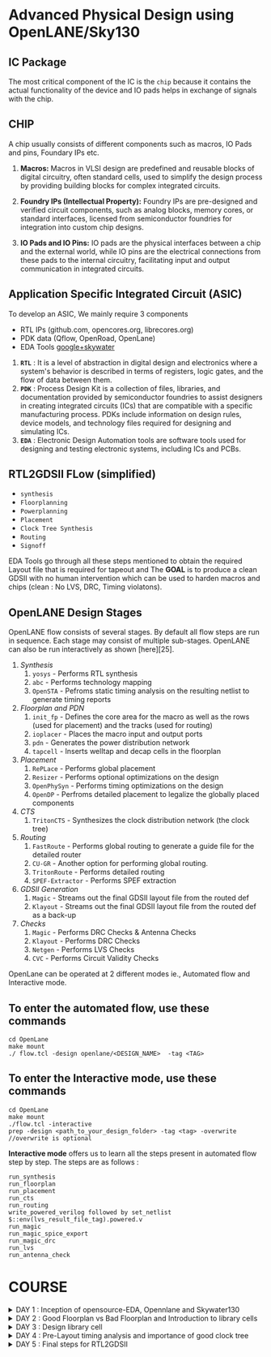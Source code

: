 # Advanced Physical Design using OpenLANE/Sky130 

## IC Package 
The most critical component of the IC is the ```chip``` because it contains the actual functionality of the device and IO pads helps in exchange of signals with the chip.

## CHIP

A chip usually consists of different components such as macros, IO Pads and pins, Foundary IPs etc.

1. **Macros:** Macros in VLSI design are predefined and reusable blocks of digital circuitry, often standard cells, used to simplify the design process by providing building blocks for complex integrated circuits.

2. **Foundry IPs (Intellectual Property):** Foundry IPs are pre-designed and verified circuit components, such as analog blocks, memory cores, or standard interfaces, licensed from semiconductor foundries for integration into custom chip designs.

3. **IO Pads and IO Pins:** IO pads are the physical interfaces between a chip and the external world, while IO pins are the electrical connections from these pads to the internal circuitry, facilitating input and output communication in integrated circuits.

## Application Specific Integrated Circuit (ASIC)

To develop an ASIC, We mainly require 3 components
- RTL IPs (github.com, opencores.org, librecores.org)
- PDK data (Qflow, OpenRoad, OpenLane)
- EDA Tools [google+skywater](github.com/google/skywater-pdk)

1. **```RTL```** : It is a level of abstraction in digital design and electronics where a system's behavior is described in terms of registers, logic gates, and the flow of data between them.
2. **```PDK```** : Process Design Kit is a collection of files, libraries, and documentation provided by semiconductor foundries to assist designers in creating integrated circuits (ICs) that are compatible with a specific manufacturing process. PDKs include information on design rules, device models, and technology files required for designing and simulating ICs.
3. **```EDA```** : Electronic Design Automation tools are software tools used for designing and testing electronic systems, including ICs and PCBs.

## RTL2GDSII FLow (simplified)

- ```synthesis```
- ```Floorplanning```
- ```Powerplanning```
- ```Placement```
- ```Clock Tree Synthesis```
- ```Routing```
- ```Signoff```

EDA Tools go through all these steps mentioned to obtain the required Layout file that is required for tapeout and The **GOAL** is to produce a clean GDSII with no human intervention which can be used to harden macros and chips (clean : No LVS, DRC, Timing violatons).

## OpenLANE Design Stages

OpenLANE flow consists of several stages. By default all flow steps are run in sequence. Each stage may consist of multiple sub-stages. OpenLANE can also be run interactively as shown [here][25].

1. *Synthesis*
    1. `yosys` - Performs RTL synthesis
    2. `abc` - Performs technology mapping
    3. `OpenSTA` - Pefroms static timing analysis on the resulting netlist to generate timing reports
2. *Floorplan and PDN*
    1. `init_fp` - Defines the core area for the macro as well as the rows (used for placement) and the tracks (used for routing)
    2. `ioplacer` - Places the macro input and output ports
    3. `pdn` - Generates the power distribution network
    4. `tapcell` - Inserts welltap and decap cells in the floorplan
3. *Placement*
    1. `RePLace` - Performs global placement
    2. `Resizer` - Performs optional optimizations on the design
    3. `OpenPhySyn` - Performs timing optimizations on the design
    4. `OpenDP` - Perfroms detailed placement to legalize the globally placed components
4. *CTS*
    1. `TritonCTS` - Synthesizes the clock distribution network (the clock tree)
5. *Routing*
    1. `FastRoute` - Performs global routing to generate a guide file for the detailed router
    2. `CU-GR` - Another option for performing global routing.
    3. `TritonRoute` - Performs detailed routing
    4. `SPEF-Extractor` - Performs SPEF extraction
6. *GDSII Generation*
    1. `Magic` - Streams out the final GDSII layout file from the routed def
    2. `Klayout` - Streams out the final GDSII layout file from the routed def as a back-up
7. *Checks*
    1. `Magic` - Performs DRC Checks & Antenna Checks
    2. `Klayout` - Performs DRC Checks
    3. `Netgen` - Performs LVS Checks
    4. `CVC` - Performs Circuit Validity Checks

OpenLane can be operated at 2 different modes ie., Automated flow and Interactive mode.

## To enter the automated flow, use these commands
```
cd OpenLane
make mount
./ flow.tcl -design openlane/<DESIGN_NAME>  -tag <TAG>
```

## To enter the Interactive mode, use these commands 
```
cd OpenLane
make mount
./flow.tcl -interactive 
prep -design <path_to_your_design_folder> -tag <tag> -overwrite //overwrite is optional
```

**Interactive mode** offers us to learn all the steps present in automated flow step by step.
The steps are as follows : 

```
run_synthesis
run_floorplan
run_placement
run_cts
run_routing
write_powered_verilog followed by set_netlist $::env(lvs_result_file_tag).powered.v
run_magic
run_magic_spice_export
run_magic_drc
run_lvs
run_antenna_check
```

# COURSE


<details>
<summary>DAY 1 : Inception of opensource-EDA, Opennlane and Skywater130</summary>
<br>

## Skywater-130 PDK

![day1 1](https://github.com/Shashanksharma280201/PES_OpenLane_PD/assets/79470436/8eb5cd23-a9c2-4da4-84e6-8bea5e98fdf5)

The Skywater PDK files we are working with are described under $PDK_ROOT
1. Skywater-pdk – Contains all the foundry provided PDK related files
2. Open_pdks – Contains scripts that are used to bridge the gap between closed-source and open-source PDK to EDA tool compatibility
3. Sky130A – The open-source compatible PDK files

## Invoking OpenLane

![day1 2](https://github.com/Shashanksharma280201/PES_OpenLane_PD/assets/79470436/a4d1de38-cd1e-4a3d-97e8-c987e9721cf4)

flow.tcl is the file that contains the script to run the designs

## Importing package

Different software dependencies are needed to run OpenLANE. To import these into the OpenLANE tool we need to run: ```package require openlane 0.9```

![day1 12](https://github.com/Shashanksharma280201/PES_OpenLane_PD/assets/79470436/9587e861-10e5-4882-8ba4-709766f5df88)

## Designs presnt in openalne and Heirarchy in a Design

![day1 3](https://github.com/Shashanksharma280201/PES_OpenLane_PD/assets/79470436/63f73b81-d15a-45d1-9b5e-daea5b2ea342)

- ```Src folder``` - Contains verilog files and sdc constraint files
- ```Config.tcl files``` - Design specific configuration switches used by OpenLANE

## Config file example content

![day1 4](https://github.com/Shashanksharma280201/PES_OpenLane_PD/assets/79470436/1eafe914-cb4e-4d38-bf1f-e73f74a5512d)

## Prepare the design for the flow 

```prep -design <design_name> -tag <tag>```

![day1 11](https://github.com/Shashanksharma280201/PES_OpenLane_PD/assets/79470436/ad112456-9253-4d07-beab-a53cc192ac7c)

Once the design prep stage is done, it creates a runs directory where all the results will be stored

![day1 6](https://github.com/Shashanksharma280201/PES_OpenLane_PD/assets/79470436/60c60edd-60c1-4526-82b5-121b44fa3528)

## Synthesis

```run_synthesis```

![day1 7](https://github.com/Shashanksharma280201/PES_OpenLane_PD/assets/79470436/79fe040a-1436-4f1e-8c62-0a8fb052051a)

****The main task to do at the beginning stage is to find the flop ration ie., (No. of D flip flops / Total number of cells)****

![day1 8](https://github.com/Shashanksharma280201/PES_OpenLane_PD/assets/79470436/c976f9f8-6210-4521-b9cb-57104e7d7950)

![day1 9](https://github.com/Shashanksharma280201/PES_OpenLane_PD/assets/79470436/1add254f-c995-40ea-93ef-78c7b05c3bc1)

![day1 10](https://github.com/Shashanksharma280201/PES_OpenLane_PD/assets/79470436/a36cfb34-c430-45b0-8be8-a8bfeaa628d6)


</details>






<details>
<summary>DAY 2 : Good Floorplan vs Bad Floorplan and Introduction to library cells</summary>
<br>

## Chip Floorplanning Considerations

### 1. Define Width and height of core and die

- ```Die``` : Structure that consists of core which is a small semiconductor material on which the fundamental circuit is fabricated.
- ```core``` : Structire that contains primary logic and functional components.

Whenever we come across the concepts of core and die, ```Utilisation factor``` plays an important role.
UTILISATION FACTOR = Area Occupied by the Netlist / Area of the core (usually 50%-70%)
ASPECT RATIO = Height / Width (1 = square, others = rectangle)

### 2. Define Location of Pre-Placed cells

```pre-placed cells``` : memories, clock gating cells, comparator, mux etc

- The arrangement of these IPs on chip is called FLOORPLANNING
- These IPs have user defined locations and hence are placed in chip before automated placement and routing. Therefore called pre-placed cells.
- Automated PnR tool places the remaining logical cells in design onto chip.

### 3. De-coupling capacitors

_____Problem_____
We know that all the combinational blocks are connected to Vdd and Vss for their operation. But when there is a large circuit with many resistors, then The capacitors in the logic might not get fully charged as there occurs voltage deop due to wire metal and the resistors present along the path. So after voltage drop, if the voltage obtained by the logic is within noise margin, then it works well but what if it doesn't? 

_____Solution_____
We use De-Coupling capacitors (A huge capacitance with voltage equal to that of supply voltage) that is placed close to the combinational logic. When the switching activity takes place, it detatches the circuit from main supply and this capacitor acts as power supply.

The local communication has been successfully eshtablished with the solution mentioned above. The global communication is taken care by power planning.

### 4. Power Planning

- Power planning during the Floorplanning phase is essential to lower noise in digital circuits attributed to voltage droop and ground bounce. Coupling capacitance is formed between interconnect wires and the substrate which needs to be charged or discharged to represent either logic 1 or logic 0.
- When a transition occurs on a net, charge associated with coupling capacitors may be dumped to ground. If there are not enough ground taps charge will accumulate at the tap and the ground line will act like a large resistor, raising the ground voltage and lowering our noise margin. To bypass this problem a robust PDN with many power strap taps are needed to lower the resistance associated with the PDN.

### 5. Pin Placement

- ```Pin placement``` is an essential part of floorplanning to minimize buffering and improve power consumption and timing delays.
- We usually place input pins on the left and output pins on the right
- for primary inputs and outputs, pin size may be small and for clock, the pin size would be large because clock should drive many cells so we need to make sure that the resistance is less.
- larger the area, lesser the resistance.
- ```Placement blockage``` is done inorder to makesure that no logic is placed along the area where the pin placement is carried out.

## Floorplan

```run_floorplan```

Before running floorplan, lets look into the switches available for the floorplan stage

![day2 1](https://github.com/Shashanksharma280201/PES_OpenLane_PD/assets/79470436/ad099daf-509b-45f5-aa49-68085f8aa8f4)

Changes made in the config.tcl for floorplan purpose:

![day2 2](https://github.com/Shashanksharma280201/PES_OpenLane_PD/assets/79470436/b3c11bc8-46c7-42cc-86d6-84c4a5525d30)

Now in openlane, enter ```run_floorplan``` and the results will be updated at the runs folder

![day22](https://github.com/Shashanksharma280201/PES_OpenLane_PD/assets/79470436/bb3e8af1-baea-49f7-8e07-556d41a21dad)

(0 0) in DIE AREA Indicates top-left corner co-ordinates and (660.685 671.405) indicates bottom-right corner of the die in micro-meters

To view the layout of the floorplan, use the command ```magic -T /home/vsduser/Desktop/work/tools/openlane_working_dir/pdks/sky130A/libs.tech/magic/sky130A.tech lef read ../../tmp/merged.lef def read picorv32a.floorplan.def &```

- ```-T indicates``` techfile
- ```&``` is used to avoid the prompt that magic shows

![day2 3](https://github.com/Shashanksharma280201/PES_OpenLane_PD/assets/79470436/167d29ea-0b29-4149-a00f-a07f0eb44dc7)

## Library Binding and Placement

### 1. Bind the netlist with physical cells

- ```Library``` consists of cells, sizes of cells, various flavours and shapes of the cells, Timing, Power and delay information.
- Now, we have the floorplan, netlist and representation of components of netlist in library
- place all the components such that the timing is not disturbed and distribute them properly. 


### 2. Optimize Placement

- Some components may be located very far to their inputs which can disturb signal integrity (as wire length increases, RC value increases). Therefore we use repeaters(may be series of buffers) inorder to avoid signal loss but area loss comes into picture.
- Assuming that all the clock signals are working at ideal rate, we do the timing analysis if the current placement works good.

### 3. Placement

```run_placement```

![day2 4](https://github.com/Shashanksharma280201/PES_OpenLane_PD/assets/79470436/545ead72-6939-4762-ae1a-8992b7df5099)

## Cell Design Flow

Cell design is done in 3 parts:

1. **Inputs** - PDKs (Process design kits), DRC & LVS rules, SPICE models, library & user-defined specs.
2. **Design Steps** - Design steps of cell design involves Circuit Design, Layout Design, Characterization. The software GUNA used for characterization. The characterization can be classified as Timing characterization, Power characterization and Noise characterization.
3. **Outputs** - Outputs of the Design are CDL (Circuit Description Language), GDSII, LEF, extracted Spice netlist (.cir), timing, noise, power.libs, function.

### Standard cell Charachterization Flow

Standard Cell Libraries consist of cells with different functionality/drive strengths. These cells need to be characterized by liberty files to be used by synthesis tools to determine optimal circuit arrangement. The open-source software GUNA is used for characterization.
Characterization is a well-defined flow consisting of the following steps:

- Link Model File of CMOS containing property definitions
- Specify process corner(s) for the cell to be characterized
- Specify cell delay and slew thresholds percentages
- Specify timing and power tables
- Read the parasitic extracted netlist
- Apply input or stimulus
- Provide necessary simulation commands

### General Timing characterization parameters

#### Timing threshold definitions

- ```slew_low_rise_thr``` - 20% from bottom power supply when the signal is rising
- ```slew_high_rise_thr``` - 20% from top power supply when the signal is rising
- ```slew_low_fall_thr``` - 20% from bottom power supply when the signal is falling
- ```slew_high_fall_thr``` - 20% from top power supply when the signal is falling
- ```in_rise_thr``` - 50% point on the rising edge of input
- ```in_fall_thr``` - 50% point on the falling edge of input
- ```out_rise_thr``` - 50% point on the rising edge of ouput
- ```out_fall_thr``` - 50% point on the falling edge of ouput

These are the main parameters that we use to calculate factors such as propogation delay and transition time

- ```propogation delay ``` - time(out_*_thr) - time(in_*_thr)
- ```Transition time``` - time(slew_high_rise_thr) - time(slew_low_rise_thr)

</details>










<details>
<summary>DAY 3 :  Design library cell </summary>
<br>

## SPICE Deck creation for CMOS Inverter

SPICE deck contains the information of netlist such as:
- Connectivity Information
- Component values
- 'Nodes' identified
- 'Node' names
- 
### [CMOS_INVERTER.cir]()

```
*** MODEL DESCRIPTIONS ***
*** NETLIST DESCRIPTION ***
M1 out in vdd vdd pmos W=0.375u L=0.25u
M2 out in 0 0 nmos W=0.375u L=0.25u

cload out 0 10f

Vdd vdd 0 2.5
Vin in 0 2.5
*** SIMULATION Commands ***

.op
.dc Vin 0 2.5 0.05
*** include tsmc_025um_model.mod ***
.LIB "tsmc_025um_models.mod" CMOS_MODELS
.end
```

SPICE Simulation steps
```
cd <folder where the .cir file is present>
source CMOS_INVERTER.cir
run
setplot
dc1
display
plot out vs in
```

Observe the output. It should be symmetric ie., the threshold voltage should be at vdd/2 if it isnt, try to increase the PMOS width and run the simulation again. One of the important parameters tthat defines the **ROBUSTNESS** of the CMOS is ```Switching Threshold (Vm)``` @Vm : Vin = Vout

## Fabrication Process for a CMOS Inverter

Fabrication of CMOS Inverter is a 16-Mask process

### 1. Selecting the substrate 

- P-Type substrate with resistivity around (5-50 ohm) doping level (10^15 cm^-3) and orientation (100).
- Note that substrate doping should be less than well doping (used to fabricate NMOS and PMOS)

### 2. Create active resistance

This step creates pockets for NMOS and PMOS
1. Grow SiO2(~40nm) on Psub
2. deposit ~80nm Si3N4 on SiO2
3. deposit 1um layer of photoresist(used to define regions)
4. photolithography
5. etch out Si3N4 and SiO2 using a suitable solvent
6. Place the obtained structure in oxidartion furnace due to which field oxide is grown.This process is called ```LOCOS``` that is ```Local oxidation of silicon```
7. Etch out Si3N4 using hot phosphoric acid

### 3.NWel and PWel formation

- Apply photoresist, apply mask that covers NMOS
- Expose to UV, Wash, remove mask, appl boron(p-type) using Ion Implantation at an energy of 200Kev(for diffusion)
- repeat it for the other half using phosphorous @400Kev because phosphorous is heavier
- Wells have been created but the depth is low. Therefore subject it to high temperature furnace which increases the well depth.

### 4. Formation of Gate

- We repeat the step 3 but at low energy with p-type implant as boron @60Kev and n-type implant as Arsenic.
- Due to this The SiO2 is damaged as the dopants penetrate through it.
- Therefore original SiO2 is etched out using dilute HF solution and regrown to give high quality oxide(~10 nm thin)
- Finally for the gate to form, apply N-type ion implants for low gate resistance.
- Now mask on small width of Nwell and PWell above SiO2  and perform photolithography
- Gate Formation is Done

### 5. Lighlt Doped Drain Formation(LDD Formation)

- On the surface of SiO2 corresponding to NWell, apply photoresist, mask it, put phosphorous to make N-Implant on p-well(N-)
- Similarly do it for the other side using boron that forms (p-) implant
- This LDD has to be protected from further process
- so, Deposit 0.1um thick SiO2 on full structure and etch out using plasma anisotropic etching that results in formation of side wall spacers..

### 6. Source and Drain Formation

- Mask Nwell structure, deposit arsenic @75KeV that forms an N+ implant on Pwell
- use boron for P+ implant formation on Nwell
- Subject it to high temperature furnace that results in required thickness of N+,P+,N-,P- implants.

### 7. Steps to form contacts and interconnects

- Etch thin SiO2 oxide in HF solution
- Deposit Titanium of wafer surface using sputtering all over the structure
- Wafer heated at 600-700 degree in ambient N2 environment for 60 sec that reults in low resistance TiSi2 where the gate of both MOS is present.
- At the other places, TiN is formed that's used for local communication
- Etch off TiN on and half around gate structure of both MOS using RCA Cleaning

### 8. Higher level metal formation

- On the resulted structure, deposit a thick layer of (1um) SiO2 doped with P/B known as phosphoborosilicate glass
- To make the added surface plain, use CMP (Chemical Metal Polishing)
- For the creation of contact pins, proper holes with contacts have to be made
- This can be done using Al, W and TiN layer depositions.
- Deposit a layer of Si3N4 that acts as dielectric to protect the chip.

### 9. Final STructure

 ![image](https://github.com/yagnavivek/PES_OpenLane_PD/assets/93475824/0e355a75-55ff-4723-96ae-4abd5845697c)

## Inverter Layout using Magic

```
cd Desktop/work/tools/openlane_working_dir/openlane/vsdstdcelldesign
magic -T sky130A.tech sky130_inv.mag
```

![day3 1](https://github.com/Shashanksharma280201/PES_OpenLane_PD/assets/79470436/6f339dd1-3e58-438d-95cf-55179dfceccc)


## Exploring the Layout displayed by MAGIC

Select the specific layer/device by hovering over the object and pressing, s, iteratively, until you traverse the hierarchy to the specified object:

![day3 2](https://github.com/Shashanksharma280201/PES_OpenLane_PD/assets/79470436/f6cc8623-ae59-44ff-b081-d466e758235a)

- select a region from the layout, go to the console and type ```what``` to display the information of selected area
- To select a region, place ```cursor``` on that point and  press```s```. More the number of times you press ```s```, higher the abstraction selected.

![day3 3](https://github.com/Shashanksharma280201/PES_OpenLane_PD/assets/79470436/c35cf985-d19e-4cd0-b5d2-98b6bc441b14)

refer to [inverter](https://github.com/nickson-jose/vsdstdcelldesign) to create layout for CMOS Inverter

### DRC Check

To check for DRC Errors, select a region (left click for starting point, right click at end point) and see the DRC column at the top that shows how many DRC errors are present.The Details of DRC Errors will be printed on the console.

![day3 2(1)](https://github.com/Shashanksharma280201/PES_OpenLane_PD/assets/79470436/012b09cb-2ec0-4599-8e2a-25aae50ff984)

For more information on DRC errors plase refer to: [DRC_Erros](https://skywater-pdk--136.org.readthedocs.build/en/136/)
For more information on how to fix these DRC errors using Magic please refer to: [fix_DRC](http://opencircuitdesign.com/magic/)


## Extracting PEX to SPICE with MAGIC

Select Full inverter layout. Then

![day3 4](https://github.com/Shashanksharma280201/PES_OpenLane_PD/assets/79470436/cee17ded-023b-4f0e-aaa2-56888e04fdfa)

![day3 6](https://github.com/Shashanksharma280201/PES_OpenLane_PD/assets/79470436/ddbb4358-197f-4d37-b891-628d244ace03)

The above file has details of inverter netlist but the sources and their values are not specified. So we have to modify the file.

- Grid size from the layout is 0.01u
- specify the library for MOS
- create VDD, VSS, Input pulse Va
- specify the type of analysis to be done

### Grid Size

![day3 7](https://github.com/Shashanksharma280201/PES_OpenLane_PD/assets/79470436/6582716b-e0d4-418d-99df-b1dde40af3ce)

## Modified Spice netlist

![dd](https://github.com/Shashanksharma280201/PES_OpenLane_PD/assets/79470436/1cdae9c9-cfec-4b4a-a257-20aad102a294)

To run the spice netlist, run ```ngspice sky130_inv.spice``` and ```plot y vs time a```

![day3 8](https://github.com/Shashanksharma280201/PES_OpenLane_PD/assets/79470436/fc612751-df6f-4194-b18b-cb7c90e31286)

The results obtained from the graph are :
- Rise Transition : 0.0395ns
- Fall transition : 0.0282ns
- Cell Rise delay : 0.03598ns
- Cell fall delay : 0.0483ns

</details>







<details>
<summary>DAY 4 : Pre-Layout timing analysis and importance of good clock tree</summary>
<br>

## Extraction of LEF 

Place and routing (PnR) is performed using an abstract view of the GDS files generated by Magic. The abstract information will include metal and pin information. The PnR tool will use the abstract view information, formally defined as LEF information, to perform interconnect routing in conjunction to routing guides generated from the PnR flow.

- Technology LEF - Contains layer information, via information, and restricted DRC rules
- Cell LEF - Abstract information of standard cells

From PnR POV, We have to follow certain guidelines to get standard cell set
1. Input and output ports must lie on the intersection of vertical and horizontal tracks
2. Width of the standard cell should be odd multiples of the track pitch and height should be odd multiple of vertical track pitch


Track info can be found at :

``` ~/Desktop/work/tools/openlane_working_dir/pdks/sky130A/libs.tech/openlane/sky130fd_sc_hd/tracks.info```

![day4 1](https://github.com/Shashanksharma280201/PES_OpenLane_PD/assets/79470436/68379f83-205d-4b7c-863b-ad2830e3299b)

- 1st value indicates the offset and 2nd value indicates the pitch along provided direction

### Setting grid values using above file info

![image](https://github.com/Shashanksharma280201/PES_OpenLane_PD/assets/79470436/7ad47a01-0c73-4ad5-b735-827fa55057a5)

Layout before setting grid info vs after setting grid info

<img width="333" height="420" alt="image" src="https://github.com/yagnavivek/PES_OpenLane_PD/assets/93475824/e85123af-bc48-4150-9694-cf105a99493c">
<img width="333" height="420" alt="image" src="https://github.com/yagnavivek/PES_OpenLane_PD/assets/93475824/1ad46a25-95e6-4fe6-836c-0b1e34d6eef5">
<img width="333" height="420" alt="image" src="https://github.com/yagnavivek/PES_OpenLane_PD/assets/93475824/d0a2753b-7216-43c9-ad9a-992feffcaa40">

- From the above pic, its confirmed that the pins A and Y are at the intersection of X and Y tracks. So the first condition is met.
- The PR boundary is taking 3 grids on width and 9 grids on height which says that the 2nd condition is also met

## LEF Generation

Since the layout is perfect, we can generate the lef file

#### 1. save the modified layout (with new grid)
   - In console, type ```save sky130_vsdinv.mag```
   - This saves the modified layout in current working directory

#### 2. Open the file and extract LEF
   - Open using ``` magic -T sky130A.tch sky130_vsdinv.mag```
   - in the console opened, type ```lef write``` and a lef file will be generated

![image](https://github.com/yagnavivek/PES_OpenLane_PD/assets/93475824/02952069-8336-47d6-a94b-7798300139fc)

#### 3. Plug the generated lef file into PICORV32a

To do this, we need the lef file, library file that has cells
![image](https://github.com/yagnavivek/PES_OpenLane_PD/assets/93475824/00f25603-333a-4fed-9624-73b2737ec4fc)

Change config file so that these libraries and lef file is used

![Screenshot from 2023-09-14 15-46-16](https://github.com/yagnavivek/PES_OpenLane_PD/assets/93475824/7b474efc-df06-4cb8-8794-005226e4933c)


#### 4. Make sure the lef file is added

add the below 2 lines in the initial stage of interactive flow and ```run_synthesis```  to see if our inverter has been used and find timing violations if any.

![2lines](https://github.com/yagnavivek/PES_OpenLane_PD/assets/93475824/1c964f50-cefe-426f-9104-4562a1aab570)

![Screenshot from 2023-09-14 15-56-41](https://github.com/yagnavivek/PES_OpenLane_PD/assets/93475824/6ecd11e0-7b09-4966-9e36-897348896515)

The above figure shows that our vsdinv cell has been used in synthesis process

![Screenshot from 2023-09-14 15-57-05](https://github.com/yagnavivek/PES_OpenLane_PD/assets/93475824/f18b35db-10d4-4f47-b3b7-8a3ef657d57f)

since there is slack, we have to reduce it

VLSI engineers will obtain system specifications in the architecture design phase. These specifications will determine a required frequency of operation. To analyze a circuit's timing performance designers will use static timing analysis tools (STA). When referring to pre clock tree synthesis STA analysis we are mainly concerned with setup timing in regards to a launch clock. STA will report problems such as worst negative slack (WNS) and total negative slack (TNS). These refer to the worst path delay and total path delay in regards to our setup timing restraint. Fixing slack violations can be debugged through performing STA analysis with OpenSTA, which is integrated in the OpenLANE tool. To describe these constraints to tools such as In order to ensure correct operation of these tools two steps must be taken:

- Design configuration files (.conf) - Tool configuration files for the specified design
- Design Synopsys design constraint (.sdc) files - Industry standard constraints file

For the design to be complete, the worst negative slack needs to be above or equal to 0. If the slack is outside of this range we can do one of multiple things:

1. Review our synthesis strategy in OpenLANE
    - Enalbed CELL_SIZING
    - Enabled SYNTH_STRATEGY with parameter as "DELAY 1"
    - The synthesis result is :
  
    ![image](https://github.com/yagnavivek/PES_OpenLane_PD/assets/93475824/b4a26ed1-6ac8-449c-bc6e-31ed04470c4e)

    The slack has reduced a lot but still didnt meet the requirement. The sdc file used is [my_base.sdc](https://github.com/yagnavivek/PES_OpenLane_PD/blob/main/my_base.sdc) defined in [pre_sta.conf](https://github.com/yagnavivek/PES_OpenLane_PD/blob/main/pre_sta.conf) using the command ```sta pre_sta.conf```

   ![image](https://github.com/yagnavivek/PES_OpenLane_PD/assets/93475824/f7356fd8-9c7c-4d99-88d6-67ceadfa774f)

    The delay is high when the fanout is high. Therefore we can re-run synthesis by changing the value of ```SYNTH_MAX_FANOUT``` variable
    
2. Enable cell buffering 
3. Perform manual cell replacement on our WNS path with the OpenSTA tool

    - We can see which net is driving most outputs and replace the driver cell with larger form of its own kind

    ![image](https://github.com/yagnavivek/PES_OpenLane_PD/assets/93475824/f4e05f1d-0c2c-404a-8b43-6b82a097d73d)

4. Optimize the fanout value with OpenLANE tool

Since we have synthesised the core using our vsdinv cell too and as it got successfully synthesized, it should be visible in layout after ```run_placement``` stage which is followed after ```run_floorplan``` stage

![image](https://github.com/yagnavivek/PES_OpenLane_PD/assets/93475824/8893a21d-26c6-4b36-bbc4-a2b9c1637cfb)

## Clock Tree Synthesis

- After all the above steps of fixing slack violations, as we have ```run_synthesis``` in openlane, it would have generated a mapped.v file in synthesis results but we have fixed all the violations using ```pre_sta.conf```. Therefore we write this netlist using ```write_verilog``` and replace the openlane generated mapped file ie., ```picorv32a.synthesis.v```

- now in the openlane flow, continue with ```run_flooorplan``` ```run_placement``` ```run_cts```

- To ensure that the cts step has added buffers and modified the netlist
    ![image](https://github.com/yagnavivek/PES_OpenLane_PD/assets/93475824/69ddb549-d4bb-41e0-836c-686f2c375b1c)

## Post CTS- STA Analysis

OpenLANE has the OpenROAD application integrated into its flow. The OpenROAD application has OpenSTA integrated into its flow. Therefore, we can perform STA analysis from within OpenLANE by invoking OpenROAD.

In OpenROAD the timing analysis is done by creating a .db database file. This database file is created from the post-cts LEF and DEF files. To generate the .db files within OpenROAD:
- Invoke OpenRoad
- Read lef file from tmp folder of runs
- Read def file from results of cts
- write db file
- Read the generated db file
- Read the cts generated verilog file
- read min and max liberty file
- set the clocks
- generate the reports

![image](https://github.com/yagnavivek/PES_OpenLane_PD/assets/93475824/74edcca7-9519-4269-a2b9-2fafdeef4e66)
![image](https://github.com/yagnavivek/PES_OpenLane_PD/assets/93475824/02cf90b0-d02b-411d-847b-be6159e74502)
![image](https://github.com/yagnavivek/PES_OpenLane_PD/assets/93475824/a5c62171-3c46-482d-8ad5-d7700774d1ec)

The results wont meet the timing because we are using min and max lib files and openroad doesnot support multi corner optimisation. Therefore we do it using only typical corner lib

![image](https://github.com/yagnavivek/PES_OpenLane_PD/assets/93475824/e3687d97-556d-4b81-8261-0c78aba74d13)

![image](https://github.com/yagnavivek/PES_OpenLane_PD/assets/93475824/843fce06-f1d1-4469-92d4-b9b1b4a82b91)

![image](https://github.com/yagnavivek/PES_OpenLane_PD/assets/93475824/928a49af-78b3-4e0e-a8b2-5c2bf7589f20)

We have to ensure that the skew is withing 10% of clock period ie., should be less than 1.6 in my case

![image](https://github.com/yagnavivek/PES_OpenLane_PD/assets/93475824/dbd809aa-dcda-43a1-97da-9f0ab81fbf08)

</details>







<details>
<summary>DAY 5 : Final steps for RTL2GDSII</summary>
<br>

## Power Distribution Network

After generating our clock tree network and verifying post routing STA checks we are ready to generate the power distribution network ```gen_pdn``` in OpenLANE:

The PDN feature within OpenLANE will create:

- Power ring global to the entire core
- Power halo local to any preplaced cells
- Power straps to bring power into the center of the chip
- Power rails for the standard cells

![image](https://github.com/yagnavivek/PES_OpenLane_PD/assets/93475824/b4fd0fda-f775-4b33-9aa8-c9a252ff19ab)

Note: The pitch of the metal 1 power rails defines the height of the standard cells

## Global and Detailed Routing

OpenLANE uses TritonRoute as the routing engine ```run_routing``` for physical implementations of designs. Routing consists of two stages:

- Global Routing - Routing guides are generated for interconnects on our netlist defining what layers, and where on the chip each of the nets will be reputed
- Detailed Routing - Metal traces are iteratively laid across the routing guides to physically implement the routing guides

If DRC errors persist after routing the user has two options:

- Re-run routing with higher QoR settings
- Manually fix DRC errors specific in tritonRoute.drc file

## SPEF Extraction

After routing has been completed interconnect parasitics can be extracted to perform sign-off post-route STA analysis. The parasitics are extracted into a SPEF file. The SPEF extractor is not included within OpenLANE as of now.

```
cd ~/Desktop/work/tools/SPEFEXTRACTOR
python3 main.py <path to merged.lef in tmp> <path to def in routing>
```

The SPEF File will be generated in the location where def file is present
</details>
